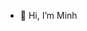 - 👋 Hi, I’m Minh

<!---
TNMinzk/TNMinzk is a ✨ special ✨ repository because its `README.md` (this file) appears on your GitHub profile.
You can click the Preview link to take a look at your changes.
--->
